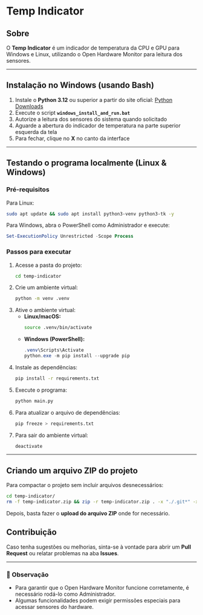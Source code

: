 # Temp Indicator

## Sobre
O **Temp Indicator** é um indicador de temperatura da CPU e GPU para Windows e Linux, utilizando o Open Hardware Monitor para leitura dos sensores.

---

## Instalação no Windows (usando Bash)

1. Instale o **Python 3.12** ou superior a partir do site oficial: [Python Downloads](https://www.python.org/downloads/)
2. Execute o script **`windows_install_and_run.bat`**
3. Autorize a leitura dos sensores do sistema quando solicitado
4. Aguarde a abertura do indicador de temperatura na parte superior esquerda da tela
5. Para fechar, clique no **X** no canto da interface

---

## Testando o programa localmente (Linux & Windows)

### **Pré-requisitos**
Para Linux:
```sh
sudo apt update && sudo apt install python3-venv python3-tk -y
```

Para Windows, abra o PowerShell como Administrador e execute:
```powershell
Set-ExecutionPolicy Unrestricted -Scope Process
```

### **Passos para executar**
1. Acesse a pasta do projeto:
   ```sh
   cd temp-indicator
   ```
2. Crie um ambiente virtual:
   ```sh
   python -m venv .venv
   ```
3. Ative o ambiente virtual:
   - **Linux/macOS:**
     ```sh
     source .venv/bin/activate
     ```
   - **Windows (PowerShell):**
     ```powershell
     .venv\Scripts\Activate
     python.exe -m pip install --upgrade pip
     ```
4. Instale as dependências:
   ```sh
   pip install -r requirements.txt
   ```
5. Execute o programa:
   ```sh
   python main.py
   ```
6. Para atualizar o arquivo de dependências:
   ```sh
   pip freeze > requirements.txt
   ```
7. Para sair do ambiente virtual:
   ```sh
   deactivate
   ```

---

## Criando um arquivo ZIP do projeto
Para compactar o projeto sem incluir arquivos desnecessários:
```sh
cd temp-indicator/
rm -f temp-indicator.zip && zip -r temp-indicator.zip . -x "./.git*" -x "__pycache__/*"
```
Depois, basta fazer o **upload do arquivo ZIP** onde for necessário.


## Contribuição
Caso tenha sugestões ou melhorias, sinta-se à vontade para abrir um **Pull Request** ou relatar problemas na aba **Issues**.

---

### 📌 Observação
- Para garantir que o Open Hardware Monitor funcione corretamente, é necessário rodá-lo como Administrador.
- Algumas funcionalidades podem exigir permissões especiais para acessar sensores do hardware.

